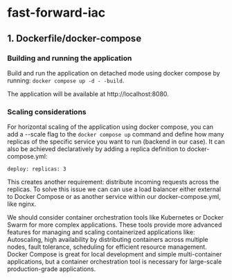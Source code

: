 # fast-forward-iac

## 1. Dockerfile/docker-compose

### Building and running the application

Build and run the application on detached mode using docker compose by running:
`docker compose up -d - -build`.

The application will be available at http://localhost:8080.

### Scaling considerations

For horizontal scaling of the application using docker compose, you can add a --scale flag
to the `docker compose up` command and define how many replicas of the 
specific service you want to run (backend in our case). 
It can also be achieved declaratively by adding a replica definition to docker-compose.yml:

`deploy:
        replicas: 3`

This creates another requirement: distribute incoming requests across the replicas. 
To solve this issue we can can use a load balancer either external to Docker Compose or 
as another service within our docker-compose.yml, like nginx. 

We should consider container orchestration tools like Kubernetes or Docker Swarm for more complex applications.
These tools provide more advanced features for managing and scaling containerized applications like:
Autoscaling, high availability by distributing containers across multiple nodes, 
fault tolerance, scheduling for efficient resource management.
Docker Compose is great for local development and simple multi-container applications, 
but a container orchestration tool is necessary for large-scale production-grade applications.
